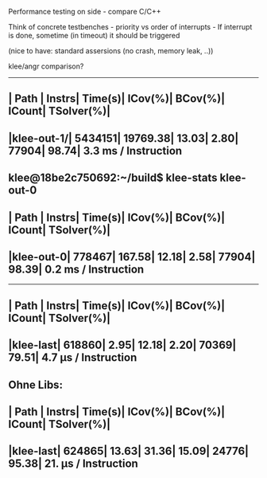Performance testing on side
	- compare C/C++

Think of concrete testbenches
	- priority vs order of interrupts
	- If interrupt is done, sometime (in timeout) it should be triggered

(nice to have: standard assersions (no crash, memory leak, ..))

klee/angr comparison?


--------------------------------------------------------------------------
|   Path    |  Instrs|  Time(s)|  ICov(%)|  BCov(%)|  ICount|  TSolver(%)|
--------------------------------------------------------------------------
|klee-out-1/| 5434151| 19769.38|    13.03|     2.80|   77904|       98.74|	3.3 ms / Instruction
--------------------------------------------------------------------------

klee@18be2c750692:~/build$ klee-stats klee-out-0
-------------------------------------------------------------------------
|   Path   |  Instrs|  Time(s)|  ICov(%)|  BCov(%)|  ICount|  TSolver(%)|
-------------------------------------------------------------------------
|klee-out-0|  778467|   167.58|    12.18|     2.58|   77904|       98.39|	0.2 ms / Instruction
-------------------------------------------------------------------------

------------------------------------------------------------------------
|  Path   |  Instrs|  Time(s)|  ICov(%)|  BCov(%)|  ICount|  TSolver(%)|
------------------------------------------------------------------------
|klee-last|  618860|     2.95|    12.18|     2.20|   70369|       79.51|	4.7 µs / Instruction
------------------------------------------------------------------------

Ohne Libs:
------------------------------------------------------------------------
|  Path   |  Instrs|  Time(s)|  ICov(%)|  BCov(%)|  ICount|  TSolver(%)|
------------------------------------------------------------------------
|klee-last|  624865|    13.63|    31.36|    15.09|   24776|       95.38|	21. µs / Instruction
------------------------------------------------------------------------
